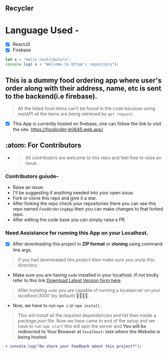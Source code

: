 ## Recycler

# Language Used -
- [x] ReactJS
- [x] Firebase

```javascript    
let x = "Hello Contributors";
console.log( x + "Welcome to Uttam's repository");
```                                         

## This is a dummy food ordering app where user's order along with their address, name, etc is sent to the backend(i.e firebase).
> All the listed food items can't be found in the code because using restAPI all the items are being retrieved by `get request`.


- [x] This App is currently hosted on firebase, one can follow the link to visit the site.
https://foodorder-b0645.web.app/ 


## :atom: For Contributors 
- > All contributors are welcome to this repo and feel free to raise an issue.

### Contributors guiude-
* Raise an issue.
* I'll be suggesting if anything needed into your open issue.
* Fork or clone this repo and give it a star.
* After forking the repo check your repositories there you can see this repo named `FoodOrderingApp` then you can make changes to that forked repo.
* After editing the code base you can simply raise a PR.


### Need Assistance for running this App on your Localhost. 
- [x] After downloading this project in **ZIP format** or **cloning** using command line args.
> If you had downloaded this project then make sure you unzip this directory. 
- Make sure you are having `node` installed in your localhost. If not kindly refer to this link <a href="https://nodejs.org/">Download Latest Version form here</a>.
> After instaling `node` you are capable of running a localserver on your *localhost:3000* (by default) 🎉🎉🎉🎉.
- Now, we have to run `npm i` or `npm install`. 
> This will install all the required dependencies and list then inside a *package.json* file. 
> Now we have came to end of the setup and we have to run `npm start` this will spin the server and **You will be redirected to Your Browser at `localhost:3000` where the Website is being hosted**.

```diff
+ console.log("Do share your feedback about this project?");
```
